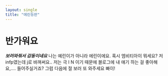 ```yaml
---
layout: single
title: "에린등판"
---
```


# 반가워요
***보러와줘서 감동이네요*** 나는 예린이가 아니라 에린이에요. 
혹시 엠비티아이 뭐세요? 저 infp였는데 j로 바껴써요.. 저는 극 I N 이기 때문에 블로그에 내 얘기 하는 걸 좋아해요,.... 들어주실거죠?
그럼 다음에 절 보러 또 와주세요 빠이!
